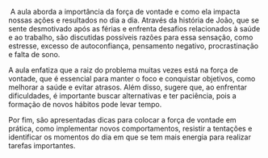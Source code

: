  A aula aborda a importância da força de vontade e como ela impacta nossas ações e resultados no dia a dia. Através da história de João, que se sente desmotivado após as férias e enfrenta desafios relacionados à saúde e ao trabalho, são discutidas possíveis razões para essa sensação, como estresse, excesso de autoconfiança, pensamento negativo, procrastinação e falta de sono.

A aula enfatiza que a raiz do problema muitas vezes está na força de vontade, que é essencial para manter o foco e conquistar objetivos, como melhorar a saúde e evitar atrasos. Além disso, sugere que, ao enfrentar dificuldades, é importante buscar alternativas e ter paciência, pois a formação de novos hábitos pode levar tempo.

Por fim, são apresentadas dicas para colocar a força de vontade em prática, como implementar novos comportamentos, resistir a tentações e identificar os momentos do dia em que se tem mais energia para realizar tarefas importantes.